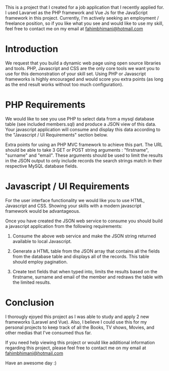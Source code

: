 This is a project that I created for a job application that I recently applied for. I used Lavarvel as the PHP framework and Vue Js for the JavaScript framework in this project. Currently, I'm actively seeking an employment / freelance position, so if you like what you see and would like to use my skill, feel free to contact me on my email at fahimbhimani@hotmail.com

Introduction
================

We request that you build a dynamic web page using open source libraries and tools. 
PHP, Javascript and CSS are the only core tools we want you to use for this demonstration of your skill set. 
Using PHP or Javascript frameworks is highly encouraged and would score you extra points (as long as the end result works without too much configuration).

PHP Requirements
================

We would like to see you use PHP to select data from a mysql database table (see included members.sql) and produce a JSON view of this data. 
Your javascript application will consume and display this data according to the "Javascript / UI Requirements" section below. 

Extra points for using an PHP MVC framework to achieve this part. 
The URL should be able to take 3 GET or POST string arguments : "firstname", "surname" and "email". 
These arguments should be used to limit the results in the JSON output to only include records the search strings match in their respective MySQL database fields. 

Javascript / UI Requirements
============================

For the user interface functionality we would like you to use HTML, Javascript and CSS. Showing your skills with a modern javascript framework would be advantageous.

Once you have created the JSON web service to consume you should build a javascript application from the following requirements:

1. Consume the above web service and make the JSON string returned available to local Javascript.

2. Generate a HTML table from the JSON array that contains all the fields from the database table and displays all of the records. 
This table should employ pagination.

3. Create text fields that when typed into, limits the results based on the firstname, surname and email of the member and redraws the table with the limited results.

Conclusion
============================

I thorougly ejoyed this project as I was able to study and apply 2 new frameworks (Laravel and Vue). Also, I believe I could use this for my personal projects to keep track of all the Books, TV shows, Movies, and other medias that I've consumed thus far.

If you need help viewing this project or would like additional information regarding this project, please feel free to contact me on my email at fahimbhimani@hotmail.com

Have an awesome day :)
